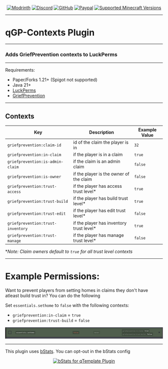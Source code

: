 <div align="center">

[![Modrinth][modrinth-shield]][modrinth-url]
[![Discord][discord-shield]][discord-url]
[![GitHub][github-shield]][github-url]
[![Paypal][paypal-shield]][paypal-url]
[![Supported Minecraft Versions][versions-shield]][versions-url]
</div>

---

# qGP-Contexts Plugin

---

### Adds GriefPrevention contexts to LuckPerms

---

Requirements:
- Paper/Forks 1.21+ (Spigot not supported) 
- Java 21+ 
- [LuckPerms][luckperms-url]
- [GriefPrevention][griefprevention-url]

---

## Contexts

| Key                                 | Description                              | Example Value |
|-------------------------------------|------------------------------------------|---------------|
| ``griefprevention:claim-id``        | id of the claim the player is in         | ``32``        |
| ``griefprevention:in-claim``        | if the player is in a claim              | ``true``      |
| ``griefprevention:is-admin-claim``  | if the claim is an admin claim           | ``false``     |
| ``griefprevention:is-owner``        | if the player is the owner of the claim  | ``false``     |
| ``griefprevention:trust-access``    | if the player has access trust level*    | ``true``      |
| ``griefprevention:trust-build``     | if the player has build trust level*     | ``true``      |
| ``griefprevention:trust-edit``      | if the player has edit trust level*      | ``false``     |
| ``griefprevention:trust-inventory`` | if the player has inventory trust level* | ``true``      |
| ``griefprevention:trust-manage``    | if the player has manage trust level*    | ``false``     |

**Note: Claim owners default to ``true`` for all trust level contexts*

---

# Example Permissions:

Want to prevent players from setting homes in claims they don't have atleast build trust in? You can do the following

Set ``essentials.sethome`` to ``false`` with the following contexts:
- ``griefprevention:in-claim`` = ``true``
- ``griefprevention:trust-build`` = ``false``

![GP Contexts Permissions][perms-example-img]

---

This plugin uses [bStats][bstats-url]. You can opt-out in the bStats config
<div align="center">

[![bStats for qTemplate Plugin][bstats-plugin-svg]][bstats-plugin-url]
</div>

[luckperms-url]: https://luckperms.net/
[griefprevention-url]: https://modrinth.com/plugin/griefprevention
[perms-example-img]: https://github.com/QarthO/qGP-Contexts/blob/main/img/gpcontexts%20perms.png?raw=true

[modrinth-shield]: https://img.shields.io/badge/Download-00AF5C?logo=modrinth&logoColor=white&style=for-the-badge

[modrinth-url]: https://modrinth.com/plugin/qGP-Contexts

[discord-shield]: https://img.shields.io/badge/Discord-5865F2?logo=discord&logoColor=white&style=for-the-badge

[discord-url]: https://quartzdev.gg/discord/

[github-shield]: https://img.shields.io/badge/Source-181717?logo=github&logoColor=white&style=for-the-badge

[github-url]: https://github.com/qartho/qGP-Contexts

[paypal-shield]: https://img.shields.io/badge/Donate-00457C?logo=paypal&logoColor=white&style=for-the-badge

[paypal-url]: https://quartzdev.gg/paypal/

[versions-shield]: https://img.shields.io/badge/1.20+-blue?style=for-the-badge&label=Minecraft%20Versions

[versions-url]: https://modrinth.com/plugins/qGP-Contexts

[bstats-url]: https://bstats.org/

[bstats-plugin-svg]: https://bstats.org/signatures/bukkit/qGP-Contexts.svg

[bstats-plugin-url]: https://bstats.org/plugin/bukkit/qGP-Contexts/
